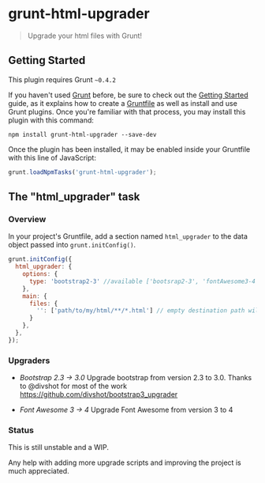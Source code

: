 # grunt-html-upgrader

> Upgrade your html files with Grunt!

## Getting Started
This plugin requires Grunt `~0.4.2`

If you haven't used [Grunt](http://gruntjs.com/) before, be sure to check out the [Getting Started](http://gruntjs.com/getting-started) guide, as it explains how to create a [Gruntfile](http://gruntjs.com/sample-gruntfile) as well as install and use Grunt plugins. Once you're familiar with that process, you may install this plugin with this command:

```shell
npm install grunt-html-upgrader --save-dev
```

Once the plugin has been installed, it may be enabled inside your Gruntfile with this line of JavaScript:

```js
grunt.loadNpmTasks('grunt-html-upgrader');
```

## The "html_upgrader" task

### Overview
In your project's Gruntfile, add a section named `html_upgrader` to the data object passed into `grunt.initConfig()`.

```js
grunt.initConfig({
  html_upgrader: {
    options: {
      type: 'bootstrap2-3' //available ['bootsrap2-3', 'fontAwesome3-4']
    },
    main: {
      files: {
        '': ['path/to/my/html/**/*.html'] // empty destination path will overwrite your files!
      }
    },
  },
});
```

### Upgraders

* _Bootstrap 2.3 -> 3.0_
Upgrade bootstrap from version 2.3 to 3.0.
Thanks to @divshot for most of the work https://github.com/divshot/bootstrap3_upgrader

* _Font Awesome 3 -> 4_
Upgrade Font Awesome from version 3 to 4


### Status

This is still unstable and a WIP. 

Any help with adding more upgrade scripts and improving the project is much appreciated.


